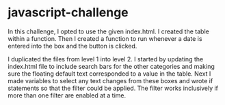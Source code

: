 # javascript-challenge

In this challenge, I opted to use the given index.html. I created the table within a function.  Then I created a function to run whenever a date is entered into the box and the button is clicked. 

I duplicated the files from level 1 into level 2. I started by updating the index.html file to include search bars for the other categories and making sure the floating default text corresponded to a value in the table.  Next I made variables to select any text changes from these boxes and wrote if statements so that the filter could be applied.  The filter works inclusively if more than one filter are enabled at a time.  

